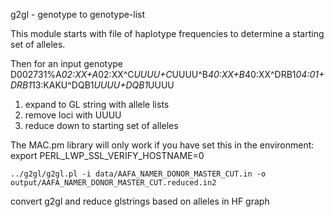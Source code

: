 

g2gl - genotype to genotype-list 

This module starts with file of haplotype frequencies to determine a 
starting set of alleles.

Then for an input genotype 
D002731%A*02:XX+A*02:XX^C*UUUU+C*UUUU^B*40:XX+B*40:XX^DRB1*04:01+DRB1*13:KAKU^DQB1*UUUU+DQB1*UUUU

1) expand to GL string with allele lists
2) remove loci with UUUU
3) reduce down to starting set of alleles


The MAC.pm library will only work if you have set this in the environment:
export PERL_LWP_SSL_VERIFY_HOSTNAME=0


```
../g2gl/g2gl.pl -i data/AAFA_NAMER_DONOR_MASTER_CUT.in -o output/AAFA_NAMER_DONOR_MASTER_CUT.reduced.in2
```
convert g2gl and reduce glstrings based on alleles in HF graph

